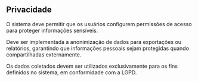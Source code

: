 ## Privacidade ##

O sistema deve permitir que os usuários configurem permissões de acesso
para proteger informações sensíveis.

Deve ser implementada a anonimização de dados para exportações ou
relatórios, garantindo que informações pessoais sejam protegidas quando compartilhadas
externamente.

Os dados coletados devem ser utilizados exclusivamente para os fins definidos
no sistema, em conformidade com a LGPD.
